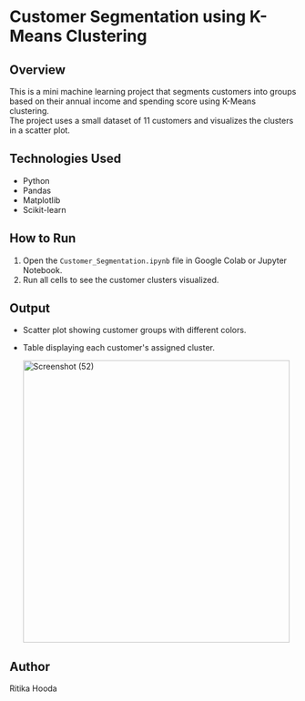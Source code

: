 # Customer Segmentation using K-Means Clustering

## Overview
This is a mini machine learning project that segments customers into groups based on their annual income and spending score using K-Means clustering.  
The project uses a small dataset of 11 customers and visualizes the clusters in a scatter plot.

## Technologies Used
- Python
- Pandas
- Matplotlib
- Scikit-learn

## How to Run
1. Open the `Customer_Segmentation.ipynb` file in Google Colab or Jupyter Notebook.
2. Run all cells to see the customer clusters visualized.

## Output
- Scatter plot showing customer groups with different colors.
- Table displaying each customer's assigned cluster.

  <img width="468" height="496" alt="Screenshot (52)" src="https://github.com/user-attachments/assets/eada1c77-00a6-4ec8-9254-b863d2f28f97" />


## Author
Ritika Hooda

